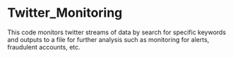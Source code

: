 # Twitter_Monitoring
This code monitors twitter streams of data by search for specific keywords and outputs to a file for further analysis such as monitoring for alerts, fraudulent accounts, etc.
